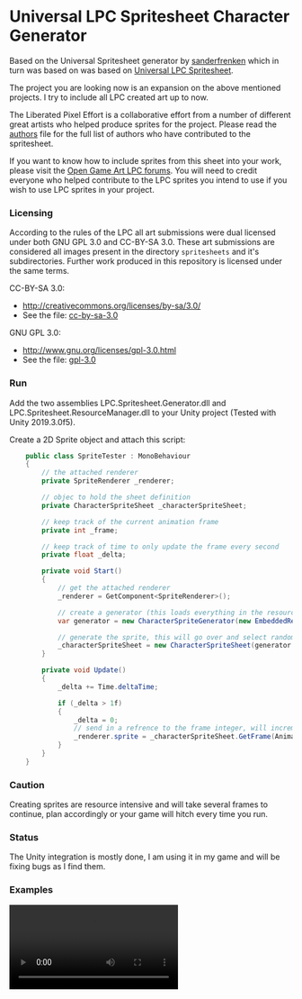 Universal LPC Spritesheet Character Generator
=============================================

Based on the Universal Spritesheet generator by [sanderfrenken](https://sanderfrenken.github.io/Universal-LPC-Spritesheet-Character-Generator/) which in turn was based on was based on [Universal LPC Spritesheet](https://github.com/jrconway3/Universal-LPC-spritesheet).

The project you are looking now is an expansion on the above mentioned projects. I try to include all LPC created art up to now.

The Liberated Pixel Effort is a collaborative effort from a number of different great artists who helped produce sprites for the project.
Please read the [authors](AUTHORS.txt) file for the full list of authors who have contributed to the spritesheet.

If you want to know how to include sprites from this sheet into your work, please visit the [Open Game Art LPC forums](http://opengameart.org/forums/liberated-pixel-cup).
You will need to credit everyone who helped contribute to the LPC sprites you intend to use if you wish to use LPC sprites in your project.

### Licensing

According to the rules of the LPC all art submissions were dual licensed under both GNU GPL 3.0 and CC-BY-SA 3.0. These art submissions are considered all images present in the directory `spritesheets` and it's subdirectories. Further work produced in this repository is licensed under the same terms.

CC-BY-SA 3.0:
 - http://creativecommons.org/licenses/by-sa/3.0/
 - See the file: [cc-by-sa-3.0](cc-by-sa-3_0.txt)

GNU GPL 3.0:
 - http://www.gnu.org/licenses/gpl-3.0.html
 - See the file: [gpl-3.0](gpl-3_0.txt)

### Run

Add the two assemblies LPC.Spritesheet.Generator.dll and LPC.Spritesheet.ResourceManager.dll to your Unity project (Tested with Unity 2019.3.0f5).

Create a 2D Sprite object and attach this script:

```c#
    public class SpriteTester : MonoBehaviour
    {
        // the attached renderer
        private SpriteRenderer _renderer;

        // objec to hold the sheet definition
        private CharacterSpriteSheet _characterSpriteSheet;

        // keep track of the current animation frame
        private int _frame;

        // keep track of time to only update the frame every second
        private float _delta;

        private void Start()
        {
            // get the attached renderer
            _renderer = GetComponent<SpriteRenderer>();

            // create a generator (this loads everything in the resource manager into memory, so if you need a few of these keep this as a singleton somewhere)
            var generator = new CharacterSpriteGenerator(new EmbeddedResourceManager());

            // generate the sprite, this will go over and select random items and all 27 layers and merge them into a single texture (expensive, takes ~200ms)
            _characterSpriteSheet = new CharacterSpriteSheet(generator.GetRandomCharacterSprite());
        }

        private void Update()
        {
            _delta += Time.deltaTime;

            if (_delta > 1f)
            {
                _delta = 0;
                // send in a refrence to the frame integer, will increment and go over the items (if it goes over it will reset to 0 to loop the animation)
                _renderer.sprite = _characterSpriteSheet.GetFrame(Animation.Walk, Orientation.Front, ref _frame);
            }
        }
    }
```

### Caution

Creating sprites are resource intensive and will take several frames to continue, plan accordingly or your game will hitch every time you run.

### Status

The Unity integration is mostly done, I am using it in my game and will be fixing bugs as I find them.

### Examples

![alt text](https://github.com/sanderfrenken/Universal-LPC-Spritesheet-Character-Generator/blob/master/Example.mp4)
